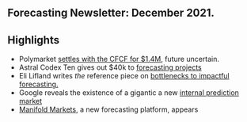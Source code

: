Forecasting Newsletter: December 2021.
-------------------------------------

## Highlights
- Polymarket [settles with the CFCF for $1.4M](https://www.cftc.gov/PressRoom/PressReleases/8478-22), future uncertain.
- Astral Codex Ten gives out $40k to [forecasting projects](https://astralcodexten.substack.com/p/acx-grants-results)
- Eli Lifland writes *the* reference piece on [bottlenecks to impactful forecasting.](https://forum.effectivealtruism.org/posts/S2vfrZsFHn7Wy4ocm/bottlenecks-to-more-impactful-crowd-forecasting-2)
- Google reveals the existence of a gigantic a new [internal prediction market](https://cloud.google.com/blog/topics/solutions-how-tos/design-patterns-in-googles-prediction-market-on-google-cloud)
- [Manifold Markets](https://manifold.markets/), a new forecasting platform, appears

